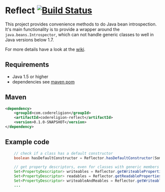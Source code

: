 # Reflect [![Build Status](http://jenkins.codereligion.com/buildStatus/icon?job=codereligion-reflect-master-build-flow)](http://jenkins.codereligion.com/view/codereligion-reflect/job/codereligion-reflect-master-build-flow/)

This project provides convenience methods to do Java bean introspection. It's main functionality is to provide a wrapper around the ```java.beans.Introspector```, which can not handle generic classes to well in Java versions below 1.7.

For more details have a look at the [wiki](https://github.com/codereligion/reflect/wiki).

## Requirements
* Java 1.5 or higher
* dependencies see [maven pom](pom.xml)

## Maven ##
```xml
<dependency>
	<groupId>com.codereligion</groupId>
	<artifactId>codereligion-reflect</artifactId>
	<version>0.1.0-SNAPSHOT</version>
</dependency>
```

## Example code
```java
    // check if a class has a default constructor
    boolean hasDefaultConstructor = Reflector.hasDefaultConstructor(SomeDomainObject.class);
    
    // get property descriptors, even for classes with generic members
    Set<PropertyDescriptor> writeables = Reflector.getWriteableProperties(SomeDomainObject.class);
    Set<PropertyDescriptor> readables = Reflector.getReadableProperties(SomeDomainObject.class);
    Set<PropertyDescriptor> writeableAndReables = Reflector.getWriteableAndReadableProperties(SomeDomainObject.class);
	...
```
